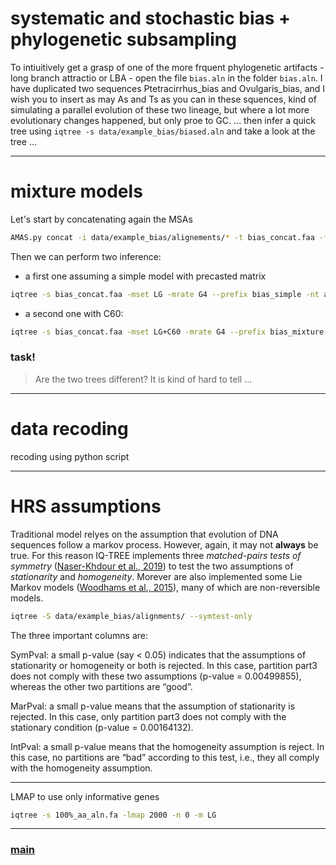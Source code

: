 # systematic and stochastic bias + phylogenetic subsampling

To intiuitively get a grasp of one of the more frquent phylogenetic artifacts - long branch attractio or LBA - open the file ```bias.aln``` in the folder ```bias.aln```. I have duplicated two sequences Ptetracirrhus_bias and Ovulgaris_bias, and I wish you to insert as may As and Ts as you can in these squences, kind of simulating a parallel evolution of these two lineage, but where a lot more evolutionary changes happened, but only proe to GC. ... then infer a quick tree using ```iqtree -s data/example_bias/biased.aln``` and take a look at the tree ...

---

# mixture models

Let's start by concatenating again the MSAs

```bash
AMAS.py concat -i data/example_bias/alignements/* -t bias_concat.faa -f fasta -d aa
```

Then we can perform two inference:

- a first one assuming a simple model with precasted matrix
```bash
iqtree -s bias_concat.faa -mset LG -mrate G4 --prefix bias_simple -nt auto -fast
```

- a second one with C60:

```bash
iqtree -s bias_concat.faa -mset LG+C60 -mrate G4 --prefix bias_mixture -nt auto -fast
```

### task!

> Are the two trees different? It is kind of hard to tell ...
---

# data recoding

recoding using python script

---

# HRS assumptions

Traditional model relyes on the assumption that evolution of DNA sequences follow a markov process. However, again, it may not **always** be true. For this reason IQ-TREE implements three *matched-pairs tests of symmetry* ([Naser-Khdour et al., 2019](https://academic.oup.com/gbe/article/11/12/3341/5571717)) to test the two assumptions of *stationarity* and *homogeneity*. Morever are also implemented some Lie Markov models ([Woodhams et al., 2015](https://academic.oup.com/sysbio/article/64/4/638/1650486)), many of which are non-reversible models.

```bash
iqtree -S data/example_bias/alignments/ --symtest-only
```


The three important columns are:

SymPval: a small p-value (say < 0.05) indicates that the assumptions of stationarity or homogeneity or both is rejected. In this case, partition part3 does not comply with these two assumptions (p-value = 0.00499855), whereas the other two partitions are “good”.

MarPval: a small p-value means that the assumption of stationarity is rejected. In this case, only partition part3 does not comply with the stationary condition (p-value = 0.00164132).

IntPval: a small p-value means that the homogeneity assumption is reject. In this case, no partitions are “bad” according to this test, i.e., they all comply with the homogeneity assumption.


---

LMAP to use only informative genes

```bash
iqtree -s 100%_aa_aln.fa -lmap 2000 -n 0 -m LG
```

---

### [main](https://github.com/for-giobbe/MP25/tree/main)
